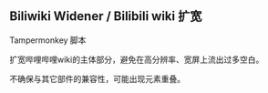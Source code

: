 ## Biliwiki Widener / Bilibili wiki 扩宽
Tampermonkey 脚本

扩宽哔哩哔哩wiki的主体部分，避免在高分辨率、宽屏上流出过多空白。

不确保与其它部件的兼容性，可能出现元素重叠。


